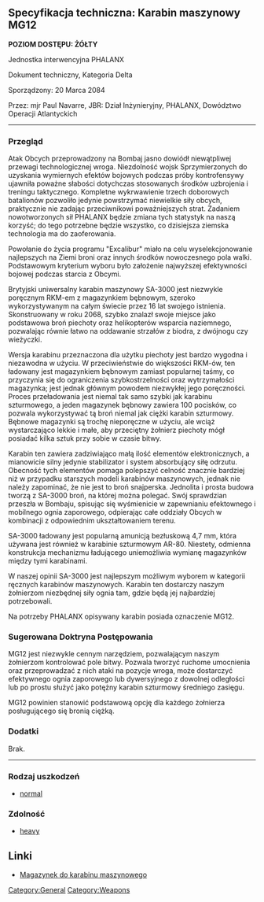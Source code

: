 ## Specyfikacja techniczna: Karabin maszynowy MG12

**POZIOM DOSTĘPU: ŻÓŁTY**

Jednostka interwencyjna PHALANX

Dokument techniczny, Kategoria Delta

Sporządzony: 20 Marca 2084

Przez: mjr Paul Navarre, JBR: Dział Inżynieryjny, PHALANX, Dowództwo
Operacji Atlantyckich

------------------------------------------------------------------------

### Przegląd

Atak Obcych przeprowadzony na Bombaj jasno dowiódł niewątpliwej przewagi
technologicznej wroga. Niezdolność wojsk Sprzymierzonych do uzyskania
wymiernych efektów bojowych podczas próby kontrofensywy ujawniła poważne
słabości dotychczas stosowanych środków uzbrojenia i treningu
taktycznego. Kompletne wykrwawienie trzech doborowych batalionów
pozwoliło jedynie powstrzymać niewielkie siły obcych, praktycznie nie
zadając przeciwnikowi poważniejszych strat. Zadaniem nowotworzonych sił
PHALANX będzie zmiana tych statystyk na naszą korzyść; do tego potrzebne
będzie wszystko, co dzisiejsza ziemska technologia ma do zaoferowania.

Powołanie do życia programu "Excalibur" miało na celu wyselekcjonowanie
najlepszych na Ziemi broni oraz innych środków nowoczesnego pola walki.
Podstawowym kryterium wyboru było założenie najwyższej efektywności
bojowej podczas starcia z Obcymi.

Brytyjski uniwersalny karabin maszynowy SA-3000 jest niezwykle poręcznym
RKM-em z magazynkiem bębnowym, szeroko wykorzystywanym na całym świecie
przez 16 lat swojego istnienia. Skonstruowany w roku 2068, szybko
znalazł swoje miejsce jako podstawowa broń piechoty oraz helikopterów
wsparcia naziemnego, pozwalając równie łatwo na oddawanie strzałów z
biodra, z dwójnogu czy wieżyczki.

Wersja karabinu przeznaczona dla użytku piechoty jest bardzo wygodna i
niezawodna w użyciu. W przeciwieństwie do większości RKM-ów, ten
ładowany jest magazynkiem bębnowym zamiast popularnej taśmy, co
przyczynia się do ograniczenia szybkostrzelności oraz wytrzymałości
magazynka; jest jednak głównym powodem niezwykłej jego poręczności.
Proces przeładowania jest niemal tak samo szybki jak karabinu
szturmowego, a jeden magazynek bębnowy zawiera 100 pocisków, co pozwala
wykorzystywać tą broń niemal jak ciężki karabin szturmowy. Bębnowe
magazynki są trochę nieporęczne w użyciu, ale wciąż wystarczająco lekkie
i małe, aby przeciętny żołnierz piechoty mógł posiadać kilka sztuk przy
sobie w czasie bitwy.

Karabin ten zawiera zadziwiająco małą ilość elementów elektronicznych, a
mianowicie silny jedynie stabilizator i system absorbujący siłę odrzutu.
Obecność tych elementów pomaga polepszyć celność znacznie bardziej niż w
przypadku starszych modeli karabinów maszynowych, jednak nie należy
zapominać, że nie jest to broń snajperska. Jednolita i prosta budowa
tworzą z SA-3000 broń, na której można polegać. Swój sprawdzian przeszła
w Bombaju, spisując się wyśmienicie w zapewnianiu efektownego i
mobilnego ognia zaporowego, odpierając całe oddziały Obcych w kombinacji
z odpowiednim ukształtowaniem terenu.

SA-3000 ładowany jest popularną amunicją bezłuskową 4,7 mm, która
używana jest również w karabinie szturmowym AR-80. Niestety, odmienna
konstrukcja mechanizmu ładującego uniemożliwia wymianę magazynków między
tymi karabinami.

W naszej opinii SA-3000 jest najlepszym możliwym wyborem w kategorii
ręcznych karabinów maszynowych. Karabin ten dostarczy naszym żołnierzom
niezbędnej siły ognia tam, gdzie będą jej najbardziej potrzebowali.

Na potrzeby PHALANX opisywany karabin posiada oznaczenie MG12.

### Sugerowana Doktryna Postępowania

MG12 jest niezwykle cennym narzędziem, pozwalającym naszym żołnierzom
kontrolować pole bitwy. Pozwala tworzyć ruchome umocnienia oraz
przeprowadzać z nich ataki na pozycje wroga, może dostarczyć efektywnego
ognia zaporowego lub dywersyjnego z dowolnej odległości lub po prostu
służyć jako potężny karabin szturmowy średniego zasięgu.

MG12 powinien stanowić podstawową opcję dla każdego żołnierza
posługującego się bronią ciężką.

### Dodatki

Brak.

------------------------------------------------------------------------

### Rodzaj uszkodzeń

- [normal](Damage/normal "wikilink")

### Zdolność

- [heavy](Skills/heavy "wikilink")

## Linki

- [Magazynek do karabinu
  maszynowego](Ekwipunek/Amunicja/Magazynek_do_karabinu_maszynowego "wikilink")

[Category:General](Category:General "wikilink")
[Category:Weapons](Category:Weapons "wikilink")